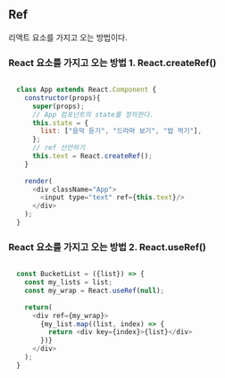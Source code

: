 ## Ref
리액트 요소를 가지고 오는 방법이다.

### React 요소를 가지고 오는 방법 1. React.createRef()

  ```javascript
  
    class App extends React.Component {
      constructor(props){
        super(props);
        // App 컴포넌트의 state를 정의한다.
        this.state = {
          list: ["음악 듣기", "드라마 보기", "밥 먹기"],
        };
        // ref 선언하기
        this.text = React.createRef();
      }
      
      render(
        <div className="App">
          <input type="text" ref={this.text}/>
        </div>
      );
    }
  
  ```
  
### React 요소를 가지고 오는 방법 2. React.useRef()

  ```javascript
  
    const BucketList = ({list}) => {
      const my_lists = list;
      const my_wrap = React.useRef(null);
      
      return(
        <div ref={my_wrap}>
          {my_list.map((list, index) => {
            return <div key={index}>{list}</div>
          })}
        </div>
      );
    }
  
  ```
  
  
<br/><br/><br/>
